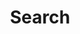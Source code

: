 ---
title: "Search" # in any language you want
layout: "search" # necessary for search
# url: "/archive"
# description: "Search"
summary: "search"
placeholder: "..."
---
